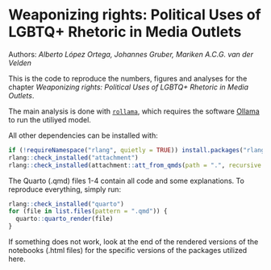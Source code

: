# Weaponizing rights: Political Uses of LGBTQ+ Rhetoric in Media Outlets

Authors: *Alberto López Ortega, Johannes Gruber, Mariken A.C.G. van der Velden*

This is the code to reproduce the numbers, figures and analyses for the chapter *Weaponizing rights: Political Uses of LGBTQ+ Rhetoric in Media Outlets*.

The main analysis is done with [`rollama`](https://jbgruber.github.io/rollama/index.html), which requires the software [Ollama](https://ollama.com/) to run the utiliyed model.

All other dependencies can be installed with:

```r
if (!requireNamespace("rlang", quietly = TRUE)) install.packages("rlang", dependencies = TRUE)
rlang::check_installed("attachment")
rlang::check_installed(attachment::att_from_qmds(path = ".", recursive = TRUE))
```

The Quarto (.qmd) files 1-4 contain all code and some explanations. To reproduce everything, simply run:

```r
rlang::check_installed("quarto")
for (file in list.files(pattern = ".qmd")) {
  quarto::quarto_render(file)
}
```

If something does not work, look at the end of the rendered versions of the notebooks (.html files) for the specific versions of the packages utilized here.
